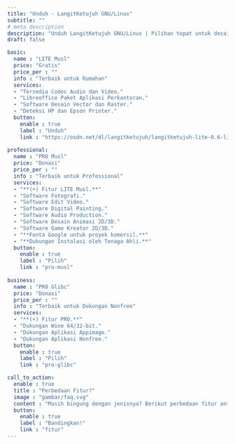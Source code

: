 ```yaml
---
title: "Unduh - LangitKetujuh GNU/Linux"
subtitle: ""
# meta description
description: "Unduh LangitKetujuh GNU/Linux | Pilihan tepat untuk desainer dan pengguna desktop"
draft: false

basic:
  name : "LITE Musl"
  price: "Gratis"
  price_per : ""
  info : "Terbaik untuk Rumahan"
  services:
  - "Tersedia Codec Audio dan Video."
  - "Libreoffice Paket Aplikasi Perkantoran."
  - "Software Desain Vector dan Raster."
  - "Deteksi HP dan Epson Printer."
  button:
    enable : true
    label : "Unduh"
    link : "https://osdn.net/dl/langitketujuh/langitketujuh-lite-0.6-live-x86_64-musl-5.8.18_1-09c9x5d.iso"
    
professional:
  name : "PRO Musl"
  price: "Donasi"
  price_per : ""
  info : "Terbaik untuk Professional"
  services:
  - "**(+) Fitur LITE Musl.**"
  - "Software Fotografi."
  - "Software Edit Video."
  - "Software Digital Painting."
  - "Software Audio Production."
  - "Software Desain Animasi 2D/3D."
  - "Software Game Kreator 2D/3D."
  - "**Fonta Google untuk proyek komersil.**"
  - "**Dukungan Instalasi oleh Tenaga Ahli.**"
  button:
    enable : true
    label : "Pilih"
    link : "pro-musl"
    
business:
  name : "PRO Glibc"
  price: "Donasi"
  price_per : ""
  info : "Terbaik untuk Dukungan Nonfree"
  services:
  - "**(+) Fitur PRO.**"
  - "Dukungan Wine 64/32-bit."
  - "Dukungan Aplikasi Appimage."
  - "Dukungan Aplikasi Nonfree."
  button:
    enable : true
    label : "Pilih"
    link : "pro-glibc"

call_to_action:
  enable : true
  title : "Perbedaan Fitur?"
  image : "gambar/faq.svg"
  content : "Masih bingung dengan jenisnya? Berikut perbedaan fitur antara Lite dan Pro yang akan dijelaskan secara rinci."
  button:
    enable : true
    label : "Bandingkan!"
    link : "fitur"
---
```

